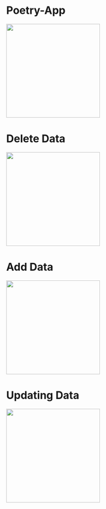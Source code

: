 # Poetry-App

<img src="https://user-images.githubusercontent.com/76611060/172038385-311c2d9e-8441-454e-b229-6b0842287bd1.png" width="250" />

# Delete Data
<img src="https://user-images.githubusercontent.com/76611060/172038947-73cdaea0-fdf6-43ad-a9dd-f58285bfafe0.png" width="250"/>

# Add Data
<img src="https://user-images.githubusercontent.com/76611060/172039002-2b61138d-a7d6-46e3-acc4-7ca5de6d641e.png" width= 250/>

# Updating Data
<img src="https://user-images.githubusercontent.com/76611060/172042262-f44309ca-e693-4d45-8c02-e39c9e749bc2.png" width= 250/>



